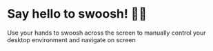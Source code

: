 # Say hello to swoosh! 🧹✨

Use your hands to swoosh across the screen to manually control your desktop environment and navigate on screen
